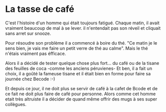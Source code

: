 # La tasse de café

C'est l'histoire d'un homme qui était toujours fatigué.
Chaque matin, il avait vraiment beaucoup de mal à se lever.
il n'entendait pas son réveil et cliquait sans arret sur snooze.

Pour résoudre son problème il a commencé à boire du thé.
"Ce matin je le sens bien, je vais me faire un petit verre de thé au calme".
Mais le thé n'étais vraiment pas éfficace.

Alors il a décidé de tester quelque chose plus fort... du café ou de la tisane
 des feuilles de coca -comme les anciens péruvienes-
Et ben, il a fait un choix, il a goûté la fameuse tisane et il était
 bien en forme pour faire sa journée chez Becode :-)

Et depuis ce jour, il ne doit plus se servir de café à la cafet de Bcode et de
ce fait ne doit plus faire de café pour personne. Alors comme cet homme etait
très altruiste il a décider de quand même offrir des mugs à ses super collègues.

